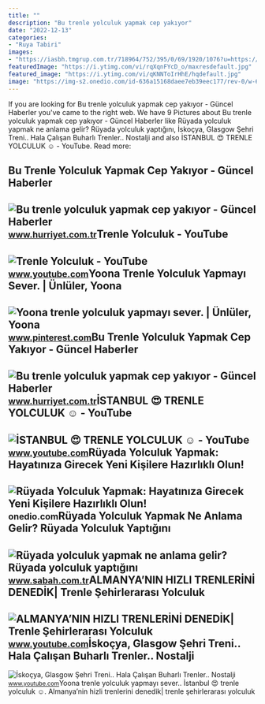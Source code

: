 ```yaml
---
title: ""
description: "Bu trenle yolculuk yapmak cep yakıyor"
date: "2022-12-13"
categories:
- "Ruya Tabiri"
images:
- "https://iasbh.tmgrup.com.tr/718964/752/395/0/69/1920/1076?u=https://isbh.tmgrup.com.tr/sbh/2019/11/01/ruyada-yolculuk-yapmak-ne-anlama-gelir-otobusle-trenle-ve-ucakla-yolculuk-yapmak-nasil-yorumlanir-1572613871099.jpeg"
featuredImage: "https://i.ytimg.com/vi/rqXqnFYcD_o/maxresdefault.jpg"
featured_image: "https://i.ytimg.com/vi/qKNNToIrHhE/hqdefault.jpg"
image: "https://img-s2.onedio.com/id-636a15168daee7eb39eec177/rev-0/w-600/h-342/f-jpg/s-494aa6663e975ef1cade046ad35e387be8f41598.jpg"
---
```


If you are looking for Bu trenle yolculuk yapmak cep yakıyor - Güncel Haberler you've came to the right web. We have 9 Pictures about Bu trenle yolculuk yapmak cep yakıyor - Güncel Haberler like Rüyada yolculuk yapmak ne anlama gelir? Rüyada yolculuk yaptığını, İskoçya, Glasgow Şehri Treni.. Hala Çalışan Buharlı Trenler.. Nostalji and also İSTANBUL 😍 TRENLE YOLCULUK ☺️ - YouTube. Read more:

Bu Trenle Yolculuk Yapmak Cep Yakıyor - Güncel Haberler
-------------------------------------------------------

 ![Bu trenle yolculuk yapmak cep yakıyor - Güncel Haberler](https://i4.hurimg.com/i/hurriyet/75/750x422/59118cd27152d81b440bf3d1.jpg) <small>www.hurriyet.com.tr</small>Trenle Yolculuk - YouTube
-------------------------

 ![Trenle Yolculuk - YouTube](https://i.ytimg.com/vi/qKNNToIrHhE/hqdefault.jpg) <small>www.youtube.com</small>Yoona Trenle Yolculuk Yapmayı Sever. | Ünlüler, Yoona
-----------------------------------------------------

 ![Yoona trenle yolculuk yapmayı sever. | Ünlüler, Yoona](https://i.pinimg.com/originals/45/04/de/4504ded236a450b8b268483d9f381a11.jpg) <small>www.pinterest.com</small>Bu Trenle Yolculuk Yapmak Cep Yakıyor - Güncel Haberler
-------------------------------------------------------

 ![Bu trenle yolculuk yapmak cep yakıyor - Güncel Haberler](https://i4.hurimg.com/i/hurriyet/75/739x415/59118cd87152d81b440bf3d3.jpg) <small>www.hurriyet.com.tr</small>İSTANBUL 😍 TRENLE YOLCULUK ☺️ - YouTube
---------------------------------------

 ![İSTANBUL 😍 TRENLE YOLCULUK ☺️ - YouTube](https://i.ytimg.com/vi/lXLsyrnwPIg/maxresdefault.jpg) <small>www.youtube.com</small>Rüyada Yolculuk Yapmak: Hayatınıza Girecek Yeni Kişilere Hazırlıklı Olun!
-------------------------------------------------------------------------

 ![Rüyada Yolculuk Yapmak: Hayatınıza Girecek Yeni Kişilere Hazırlıklı Olun!](https://img-s2.onedio.com/id-636a15168daee7eb39eec177/rev-0/w-600/h-342/f-jpg/s-494aa6663e975ef1cade046ad35e387be8f41598.jpg) <small>onedio.com</small>Rüyada Yolculuk Yapmak Ne Anlama Gelir? Rüyada Yolculuk Yaptığını
-----------------------------------------------------------------

 ![Rüyada yolculuk yapmak ne anlama gelir? Rüyada yolculuk yaptığını](https://iasbh.tmgrup.com.tr/718964/752/395/0/69/1920/1076?u=https://isbh.tmgrup.com.tr/sbh/2019/11/01/ruyada-yolculuk-yapmak-ne-anlama-gelir-otobusle-trenle-ve-ucakla-yolculuk-yapmak-nasil-yorumlanir-1572613871099.jpeg) <small>www.sabah.com.tr</small>ALMANYA’NIN HIZLI TRENLERİNİ DENEDİK| Trenle Şehirlerarası Yolculuk
-------------------------------------------------------------------

 ![ALMANYA’NIN HIZLI TRENLERİNİ DENEDİK| Trenle Şehirlerarası Yolculuk](https://i.ytimg.com/vi/rqXqnFYcD_o/maxresdefault.jpg) <small>www.youtube.com</small>İskoçya, Glasgow Şehri Treni.. Hala Çalışan Buharlı Trenler.. Nostalji
----------------------------------------------------------------------

 ![İskoçya, Glasgow Şehri Treni.. Hala Çalışan Buharlı Trenler.. Nostalji](https://i.ytimg.com/vi/vZoFiY8exCU/hq2.jpg?sqp=-oaymwEoCOADEOgC8quKqQMcGADwAQH4Ac4FgAKACooCDAgAEAEYMSBaKH8wDw==&rs=AOn4CLC43G5fmZg6Qml6egkOKDe8xrWiDQ) <small>www.youtube.com</small>Yoona trenle yolculuk yapmayı sever.. İstanbul 😍 trenle yolculuk ☺️. Almanya’nin hizli trenleri̇ni̇ denedi̇k| trenle şehirlerarası yolculuk
